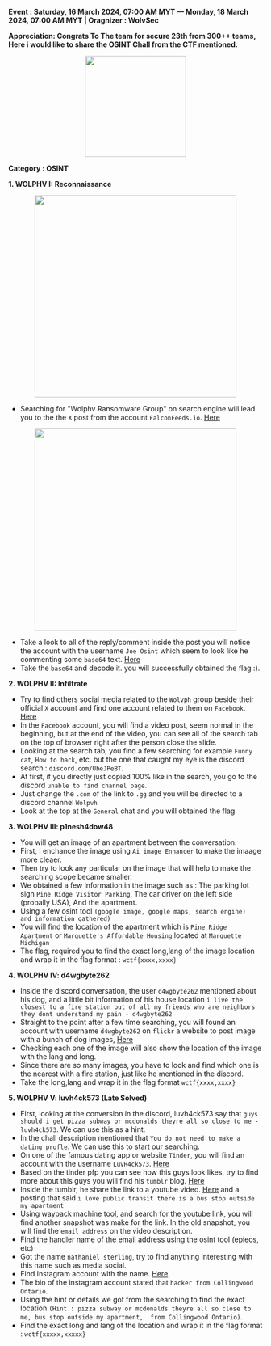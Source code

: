**Event :  Saturday, 16 March 2024, 07:00 AM MYT — Monday, 18 March 2024, 07:00 AM MYT | Oragnizer : WolvSec**<br>

**Appreciation: Congrats To The team for secure 23th from 300++ teams, Here i would like to share the OSINT Chall from the CTF mentioned.**


<p align="center">
   <img src="https://miro.medium.com/v2/resize:fit:300/format:webp/0*QjGHN8bu9hZIaz-n" width=200>
</p>


**Category : OSINT**

**1. WOLPHV I: Reconnaissance**

<p align="center">
   <img src="https://github.com/ItsZer01/CTF-Writeup/assets/103404282/194a5356-4594-4035-9f21-2b715558877c" width=400>
</p>

- Searching for "Wolphv Ransomware Group" on search engine will lead you to the the `X` post from the account `FalconFeeds.io`. [Here](https://twitter.com/FalconFeedsio/status/1706989111414849989)

<p align="center">
   <img src="https://github.com/ItsZer01/CTF-Writeup/assets/103404282/2b1fe70e-fc93-4ceb-a535-bc01356f3b64" width=400>
</p>

- Take a look to all of the reply/comment inside the post you will notice the account with the username `Joe Osint` which seem to look like he commenting some `base64` text. [Here](https://twitter.com/JoeOsint__)
- Take the `base64` and decode it. you will successfully obtained the flag :).

**2. WOLPHV II: Infiltrate**

- Try to find others social media related to the `Wolvph` group beside their official `X` account and find one account related to them on `Facebook`. [Here](https://www.facebook.com/groups/921721029413388/?hoisted_section_header_type=recently_seen&multi_permalinks=921722342746590)
- In the `Facebook` account, you will find a video post, seem normal in the beginning, but at the end of the video, you can see all of the search tab on the top of browser right after the person close the slide.
- Looking at the search tab, you find a few searching for example `Funny cat`, `How to hack`, etc. but the one that caught my eye is the discord search : `discord.com/UbeJPeBT`.
- At first, if you directly just copied 100% like in the search, you go to the discord `unable to find channel page`.
- Just change the `.com` of the link to `.gg` and you will be directed to a discord channel `Wolpvh`
- Look at the top at the `General` chat and you will obtained the flag.

**3. WOLPHV III: p1nesh4dow48**

- You will get an image of an apartment between the conversation.
- First, i enchance the image using `Ai image Enhancer` to make the imaage more cleaer.
- Then try to look any particular on the image that will help to make the searching scope became smaller.
- We obtained a few information in the image such as : The parking lot sign `Pine Ridge Visitor Parking`, The car driver on the left side (probally USA), And the apartment.
- Using a few osint tool `(google image, google maps, search engine)  and information gathered)`
- You will find the location of the apartment which is `Pine Ridge Apartment` or `Marquette's Affordable Housing` located at  `Marquette Michigan`
- The flag, required you to find the exact long,lang of the image location and wrap it in the flag format : `wctf{xxxx,xxxx}`

**4. WOLPHV IV: d4wgbyte262**

- Inside the discord conversation, the user `d4wgbyte262` mentioned about his dog, and a little bit information of his house location `i live the closest to a fire station out of all my friends who are neighbors they dont understand my pain - d4wgbyte262 `
- Straight to the point after a few time searching, you will found an account with username `d4wgbyte262` on `flickr` a website to post image with a bunch of dog images, [Here](https://www.flickr.com/photos/200261418@N03/albums/)
- Checking each one of the image will also show the location of the image with the lang and long.
- Since there are so many images, you have to look and find which one is the nearest with a fire station, just like he mentioned in the discord.
- Take the long,lang and wrap it in the flag format `wctf{xxxx,xxxx}`


**5. WOLPHV V: luvh4ck573 (Late Solved)**

- First, looking at the conversion in the discord, luvh4ck573 say that `guys should i get pizza subway or mcdonalds theyre all so close to me - luvh4ck573`. We can use this as a hint. 
- In the chall description mentioned that `You do not need to make a dating profle`. We can use this to start our searching.
- On one of the famous dating app or website `Tinder`, you will find an account with the username `LuvH4ck573`. [Here](https://tinder.com/@luvh4ck573)
- Based on the tinder pfp you can see how this guys look likes, try to find more about this guys you will find his `tumblr` blog. [Here](https://www.tumblr.com/nathan-rizz-blog67945?redirect_to=%2Fnathan-rizz-blog67945&source=blog_view_login_wall)
- Inside the tumblr, he share the link to a youtube video. [Here](https://www.youtube.com/watch?v=ZEJdSXbglZs) and a posting that said `i love public transit there is a bus stop outside my apartment `
- Using wayback machine tool, and search for the youtube link, you will find another snapshot was make for the link. In the old snapshot, you will find the `email address` on the video description.
- Find the handler name of the email address using the osint tool (epieos, etc)
- Got the name `nathaniel sterling`, try to find anything interesting with this name such as media social.
- Find Instagram account with the name. [Here](https://www.instagram.com/nathaniel_sterling2/) 
- The bio of the instagram account stated that `hacker from Collingwood Ontario`.
- Using the hint or details we got from the searching to find the exact location `(Hint : pizza subway or mcdonalds theyre all so close to me, bus stop outside my apartment,  from Collingwood Ontario)`.
- Find the exact long and lang of the location and wrap it in the flag format : `wctf{xxxxx,xxxxx}`
